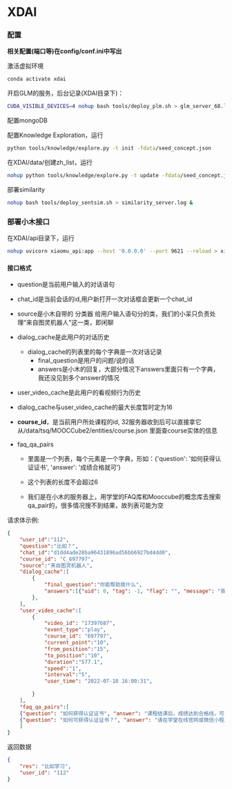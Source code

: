 # XDAI

### 配置

**相关配置(端口等)在config/conf.ini中写出**

激活虚拟环境

```bash
conda activate xdai
```

开启GLM的服务，后台记录(XDAI目录下)：

```bash
CUDA_VISIBLE_DEVICES=4 nohup bash tools/deploy_plm.sh > glm_server_68.log &
```

配置mongoDB

配置Knowledge Exploration，运行

```bash
python tools/knowledge/explore.py -t init -fdata/seed_concept.json
```

在XDAI/data/创建zh_list，运行

```bash
nohup python tools/knowledge/explore.py -t update -fdata/seed_concept.json -i 1 > ke_server_69.log 
```

部署similarity

```bash
nohup bash tools/deploy_sentsim.sh > similarity_server.log &
```

### 部署小木接口

在XDAI/api目录下，运行

```bash
nohup uvicorn xiaomu_api:app --host '0.0.0.0' --port 9621 --reload > xiaomu.log &
```

#### 接口格式

- question是当前用户输入的对话语句

- chat_id是当前会话的id,用户新打开一次对话框会更新一个chat_id

- source是小木自带的 分类器 给用户输入语句分的类，我们的小呆只负责处理“来自图灵机器人"这一类，即闲聊

- dialog_cache是此用户的对话历史
  - dialog_cache的列表里的每个字典是一次对话记录
    - final_question是用户的问题/说的话
    - answers是小木的回复，大部分情况下answers里面只有一个字典，我还没见到多个answer的情况

- user_video_cache是此用户的看视频行为历史

- dialog_cache与user_video_cache的最大长度暂时定为16

* **course_id**，是当前用户所处课程的id, 32服务器收到后可以直接拿它从/data/tsq/MOOCCube2/entities/course.json 里面查course实体的信息

* faq_qa_pairs

  - 里面是一个列表，每个元素是一个字典，形如：{'question': '如何获得认证证书', 'answer': '成绩合格就可‘}

  - 这个列表的长度不会超过6

  - 我们是在小木的服务器上，用学堂的FAQ库和Mooccube的概念库去搜索qa_pair的，很多情况搜不到结果，故列表可能为空

请求体示例:

```json
{
    "user_id":"112",
    "question":"比如？",
    "chat_id":"d1dd4ade28ba96431896ad56bb6927bd4dd0",
    "course_id": "C_697797",
    "source":"来自图灵机器人",
    "dialog_cache":[
        {
            "final_question":"你能帮助我什么",
            "answers":[{"uid": 0, "tag": -1, "flag": "", "message": "我可以帮助你好多好多", "source": "来自图灵机器人", "score": 0.8575681447982788, "course_id": "883345", "chat_id": "d1dd4ade28ba96431896ad56bb6927bd4dd0", "qid": "62d8f3f75f0fe57d537a4a8c", "rid": "62d8f3f75f0fe57d537a4a8d"}],
        },
    ],
    "user_video_cache":[
        {
            "video_id": "17397687",
            "event_type":"play",
            "course_id": "697797",
            "current_point":"10",
            "from_position":"15",
            "to_position":"10",
            "duration":"577.1",
            "speed":"1",
            "interval":"5",
            "user_time": "2022-07-18 16:00:31",
            
        }
    ],
    "faq_qa_pairs":[
    {"question": "如何获得认证证书", "answer": "课程结课后，成绩达到合格线，可以获得认证证书。"}, 
    {"question": "如何可获得认证证书？", "answer": "请在学堂在线官网或微信小程序中，点击个人中心-我的证书，按提示进行证书申请。"}
    ]
}
```

返回数据

```json
{
    "res": "比如学习",
    "user_id": "112" 
}
```



